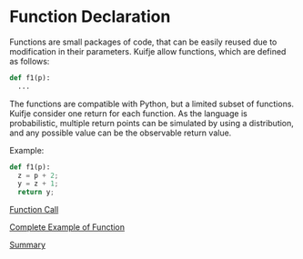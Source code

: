 # Function Declaration

Functions are small packages of code, that can be easily reused due to modification in their parameters.
Kuifje allow functions, which are defined as follows:
```python
def f1(p):
  ...
```

The functions are compatible with Python, but a limited subset of functions. Kuifje consider one return
for each function. As the language is probabilistic, multiple return points can be simulated by using a
distribution, and any possible value can be the observable return value.

Example:
```python
def f1(p):
  z = p + 2;
  y = z + 1;
  return y;
```

[Function Call](https://github.com/gleisonsdm/Kuifje-Documentation/blob/main/Chapter%2006/Function%20Call.md)

[Complete Example of Function](https://github.com/gleisonsdm/Kuifje-Documentation/blob/main/Chapter%2006/Function%20Complete.md)

[Summary](https://github.com/gleisonsdm/Kuifje-Documentation)
